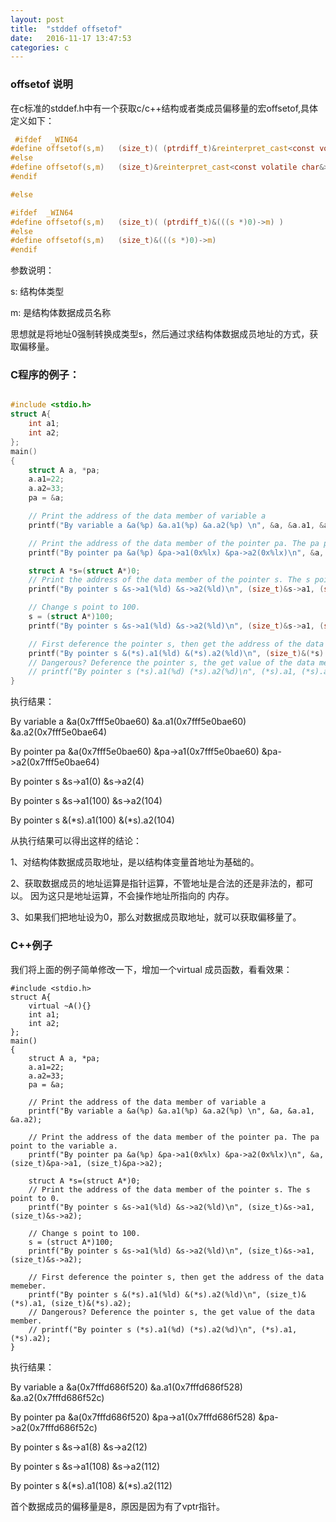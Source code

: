 ```yaml
---
layout: post
title:  "stddef offsetof"
date:   2016-11-17 13:47:53
categories: c
---
```


### offsetof 说明

在c标准的stddef.h中有一个获取c/c++结构或者类成员偏移量的宏offsetof,具体定义如下：
```c
 #ifdef  _WIN64
#define offsetof(s,m)   (size_t)( (ptrdiff_t)&reinterpret_cast<const volatile char&>((((s *)0)->m)) )
#else
#define offsetof(s,m)   (size_t)&reinterpret_cast<const volatile char&>((((s *)0)->m))
#endif

#else

#ifdef  _WIN64
#define offsetof(s,m)   (size_t)( (ptrdiff_t)&(((s *)0)->m) )
#else
#define offsetof(s,m)   (size_t)&(((s *)0)->m)
#endif

```

参数说明：

s: 结构体类型

m: 是结构体数据成员名称

思想就是将地址0强制转换成类型s，然后通过求结构体数据成员地址的方式，获取偏移量。

### C程序的例子：

```c

#include <stdio.h>
struct A{
    int a1; 
    int a2; 
};
main()
{
    struct A a, *pa;
    a.a1=22;
    a.a2=33;
    pa = &a; 

    // Print the address of the data member of variable a
    printf("By variable a &a(%p) &a.a1(%p) &a.a2(%p) \n", &a, &a.a1, &a.a2);

    // Print the address of the data member of the pointer pa. The pa point to the variable a.
    printf("By pointer pa &a(%p) &pa->a1(0x%lx) &pa->a2(0x%lx)\n", &a, (size_t)&pa->a1, (size_t)&pa->a2);

    struct A *s=(struct A*)0;
    // Print the address of the data member of the pointer s. The s point to 0.
    printf("By pointer s &s->a1(%ld) &s->a2(%ld)\n", (size_t)&s->a1, (size_t)&s->a2);

    // Change s point to 100.
    s = (struct A*)100;
    printf("By pointer s &s->a1(%ld) &s->a2(%ld)\n", (size_t)&s->a1, (size_t)&s->a2);

    // First deference the pointer s, then get the address of the data memeber. 
    printf("By pointer s &(*s).a1(%ld) &(*s).a2(%ld)\n", (size_t)&(*s).a1, (size_t)&(*s).a2);
    // Dangerous? Deference the pointer s, the get value of the data member.
    // printf("By pointer s (*s).a1(%d) (*s).a2(%d)\n", (*s).a1, (*s).a2);
}

```

执行结果：

By variable a &a(0x7fff5e0bae60) &a.a1(0x7fff5e0bae60) &a.a2(0x7fff5e0bae64) 

By pointer pa &a(0x7fff5e0bae60) &pa->a1(0x7fff5e0bae60) &pa->a2(0x7fff5e0bae64)

By pointer s &s->a1(0) &s->a2(4)

By pointer s &s->a1(100) &s->a2(104)

By pointer s &(*s).a1(100) &(*s).a2(104)

从执行结果可以得出这样的结论：

1、对结构体数据成员取地址，是以结构体变量首地址为基础的。

2、获取数据成员的地址运算是指针运算，不管地址是合法的还是非法的，都可以。
因为这只是地址运算，不会操作地址所指向的 内存。

3、如果我们把地址设为0，那么对数据成员取地址，就可以获取偏移量了。

### C++例子

我们将上面的例子简单修改一下，增加一个virtual 成员函数，看看效果：

```cplusplus
#include <stdio.h>
struct A{
    virtual ~A(){}
    int a1; 
    int a2; 
};
main()
{
    struct A a, *pa;
    a.a1=22;
    a.a2=33;
    pa = &a; 

    // Print the address of the data member of variable a
    printf("By variable a &a(%p) &a.a1(%p) &a.a2(%p) \n", &a, &a.a1, &a.a2);

    // Print the address of the data member of the pointer pa. The pa point to the variable a.
    printf("By pointer pa &a(%p) &pa->a1(0x%lx) &pa->a2(0x%lx)\n", &a, (size_t)&pa->a1, (size_t)&pa->a2);

    struct A *s=(struct A*)0;
    // Print the address of the data member of the pointer s. The s point to 0.
    printf("By pointer s &s->a1(%ld) &s->a2(%ld)\n", (size_t)&s->a1, (size_t)&s->a2);

    // Change s point to 100.
    s = (struct A*)100;
    printf("By pointer s &s->a1(%ld) &s->a2(%ld)\n", (size_t)&s->a1, (size_t)&s->a2);

    // First deference the pointer s, then get the address of the data memeber. 
    printf("By pointer s &(*s).a1(%ld) &(*s).a2(%ld)\n", (size_t)&(*s).a1, (size_t)&(*s).a2);
    // Dangerous? Deference the pointer s, the get value of the data member.
    // printf("By pointer s (*s).a1(%d) (*s).a2(%d)\n", (*s).a1, (*s).a2);
}
```

执行结果：

By variable a &a(0x7fffd686f520) &a.a1(0x7fffd686f528) &a.a2(0x7fffd686f52c) 

By pointer pa &a(0x7fffd686f520) &pa->a1(0x7fffd686f528) &pa->a2(0x7fffd686f52c)

By pointer s &s->a1(8) &s->a2(12)

By pointer s &s->a1(108) &s->a2(112)

By pointer s &(*s).a1(108) &(*s).a2(112)

首个数据成员的偏移量是8，原因是因为有了vptr指针。




